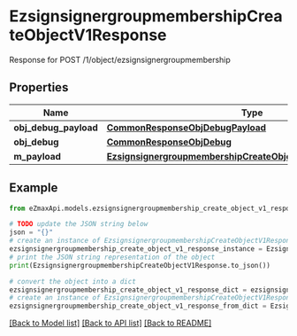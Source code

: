 # EzsignsignergroupmembershipCreateObjectV1Response

Response for POST /1/object/ezsignsignergroupmembership

## Properties

Name | Type | Description | Notes
------------ | ------------- | ------------- | -------------
**obj_debug_payload** | [**CommonResponseObjDebugPayload**](CommonResponseObjDebugPayload.md) |  | 
**obj_debug** | [**CommonResponseObjDebug**](CommonResponseObjDebug.md) |  | [optional] 
**m_payload** | [**EzsignsignergroupmembershipCreateObjectV1ResponseMPayload**](EzsignsignergroupmembershipCreateObjectV1ResponseMPayload.md) |  | 

## Example

```python
from eZmaxApi.models.ezsignsignergroupmembership_create_object_v1_response import EzsignsignergroupmembershipCreateObjectV1Response

# TODO update the JSON string below
json = "{}"
# create an instance of EzsignsignergroupmembershipCreateObjectV1Response from a JSON string
ezsignsignergroupmembership_create_object_v1_response_instance = EzsignsignergroupmembershipCreateObjectV1Response.from_json(json)
# print the JSON string representation of the object
print(EzsignsignergroupmembershipCreateObjectV1Response.to_json())

# convert the object into a dict
ezsignsignergroupmembership_create_object_v1_response_dict = ezsignsignergroupmembership_create_object_v1_response_instance.to_dict()
# create an instance of EzsignsignergroupmembershipCreateObjectV1Response from a dict
ezsignsignergroupmembership_create_object_v1_response_from_dict = EzsignsignergroupmembershipCreateObjectV1Response.from_dict(ezsignsignergroupmembership_create_object_v1_response_dict)
```
[[Back to Model list]](../README.md#documentation-for-models) [[Back to API list]](../README.md#documentation-for-api-endpoints) [[Back to README]](../README.md)



